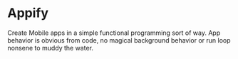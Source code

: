 Appify
======

Create Mobile apps in a simple functional programming sort of way. App behavior is obvious from code, no magical background behavior or run loop nonsene to muddy the water. 
